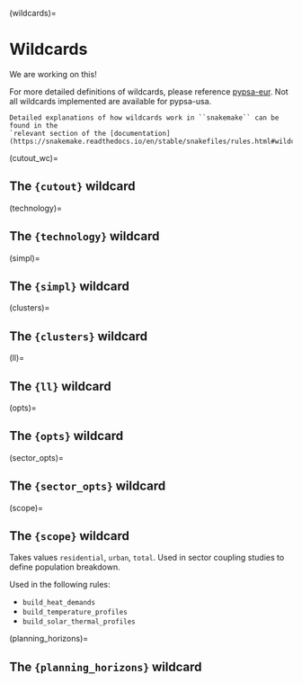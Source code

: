 (wildcards)=
# Wildcards

We are working on this!

For more detailed definitions of wildcards, please reference [pypsa-eur](https://pypsa-eur.readthedocs.io/en/latest/wildcards.html). Not all wildcards implemented are available for pypsa-usa.

<!-- It is easy to run PyPSA-Eur for multiple scenarios using the wildcards feature of ``snakemake``.
Wildcards allow to generalise a rule to produce all files that follow a regular expression pattern
which e.g. defines one particular scenario. One can think of a wildcard as a parameter that shows
up in the input/output file names of the ``Snakefile`` and thereby determines which rules to run,
what data to retrieve and what files to produce. -->

```{note}
Detailed explanations of how wildcards work in ``snakemake`` can be found in the
`relevant section of the [documentation](https://snakemake.readthedocs.io/en/stable/snakefiles/rules.html#wildcards).
```

(cutout_wc)=
## The ``{cutout}`` wildcard

<!-- The ``{cutout}`` wildcard facilitates running the rule :mod:`build_cutout`
for all cutout configurations specified under ``atlite: cutouts:``.
These cutouts will be stored in a folder specified by ``{cutout}``. -->

(technology)=
## The ``{technology}`` wildcard

<!-- The ``{technology}`` wildcard specifies for which renewable energy technology to produce availability time
series and potentials using the rule :mod:`build_renewable_profiles`.
It can take the values ``onwind``, ``offwind-ac``, ``offwind-dc``, and ``solar`` but **not** ``hydro``
(since hydroelectric plant profiles are created by a different rule). -->

(simpl)=
## The ``{simpl}`` wildcard

<!-- The ``{simpl}`` wildcard specifies number of buses a detailed
network model should be pre-clustered to in the rule
:mod:`simplify_network` (before :mod:`cluster_network`). -->

(clusters)=
## The ``{clusters}`` wildcard

<!-- The ``{clusters}`` wildcard specifies the number of buses a detailed
network model should be reduced to in the rule :mod:`cluster_network`.
The number of clusters must be lower than the total number of nodes
and higher than the number of countries. However, a country counts twice if
it has two asynchronous subnetworks (e.g. Denmark or Italy).

If an `m` is placed behind the number of clusters (e.g. ``100m``),
generators are only moved to the clustered buses but not aggregated
by carrier; i.e. the clustered bus may have more than one e.g. wind generator. -->

(ll)=
## The ``{ll}`` wildcard

<!-- The ``{ll}`` wildcard specifies what limits on
line expansion are set for the optimisation model.
It is handled in the rule :mod:`prepare_network`.

The wildcard, in general, consists of two parts:

    1. The first part can be
       ``v`` (for setting a limit on line volume) or
       ``c`` (for setting a limit on line cost)

    2. The second part can be
       ``opt`` or a float bigger than one (e.g. 1.25).

       (a) If ``opt`` is chosen line expansion is optimised
           according to its capital cost
           (where the choice ``v`` only considers overhead costs for HVDC transmission lines, while
           ``c`` uses more accurate costs distinguishing between
           overhead and underwater sections and including inverter pairs).

       (b) ``v1.25`` will limit the total volume of line expansion
           to 25 % of currently installed capacities weighted by
           individual line lengths; investment costs are neglected.

       (c) ``c1.25`` will allow to build a transmission network that
           costs no more than 25 % more than the current system. -->

(opts)=
## The ``{opts}`` wildcard

<!-- The ``{opts}`` wildcard is used for electricity-only studies. It triggers
optional constraints, which are activated in either :mod:`prepare_network` or
the :mod:`solve_network` step. It may hold multiple triggers separated by ``-``,
i.e. ``Co2L-3H`` contains the ``Co2L`` trigger and the ``3H`` switch. There are
currently:


.. csv-table::
   :header-rows: 1
   :widths: 10,20,10,10
   :file: configtables/opts.csv -->

(sector_opts)=
## The ``{sector_opts}`` wildcard

<!-- .. warning::
    More comprehensive documentation for this wildcard will be added soon.
    To really understand the options here, look in scripts/prepare_sector_network.py

  # Co2Lx specifies the CO2 target in x% of the 1990 values; default will give default (5%);
  # Co2L0p25 will give 25% CO2 emissions; Co2Lm0p05 will give 5% negative emissions
  # xH is the temporal resolution; 3H is 3-hourly, i.e. one snapshot every 3 hours
  # single letters are sectors: T for land transport, H for building heating,
  # B for biomass supply, I for industry, shipping and aviation,
  # A for agriculture, forestry and fishing
  # solar+c0.5 reduces the capital cost of solar to 50\% of reference value
  # solar+p3 multiplies the available installable potential by factor 3
  # seq400 sets the potential of CO2 sequestration to 400 Mt CO2 per year
  # dist{n} includes distribution grids with investment cost of n times cost in data/costs.csv
  # for myopic/perfect foresight cb states the carbon budget in GtCO2 (cumulative
  # emissions throughout the transition path in the timeframe determined by the
  # planning_horizons), be:beta decay; ex:exponential decay
  # cb40ex0 distributes a carbon budget of 40 GtCO2 following an exponential
  # decay with initial growth rate 0

The ``{sector_opts}`` wildcard is only used for sector-coupling studies.

.. csv-table::
   :header-rows: 1
   :widths: 10,20,10,10
   :file: configtables/sector-opts.csv -->

(scope)=
## The `{scope}` wildcard
Takes values `residential`, `urban`, `total`. Used in sector coupling 
studies to define population breakdown. 

Used in the following rules:
- `build_heat_demands`
- `build_temperature_profiles`
- `build_solar_thermal_profiles`

(planning_horizons)=
## The ``{planning_horizons}`` wildcard

<!-- .. warning::
    More comprehensive documentation for this wildcard will be added soon.

The ``{planning_horizons}`` wildcard is only used for sector-coupling studies.
It takes years as values, e.g. 2020, 2030, 2040, 2050. -->
